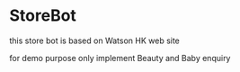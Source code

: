 ﻿# StoreBot
this store bot is based on Watson HK web site

for demo purpose only implement Beauty  and Baby enquiry

